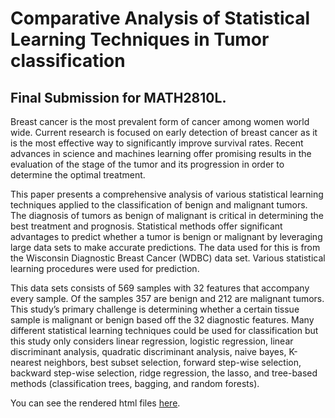 # Comparative Analysis of Statistical Learning Techniques in Tumor classification
## Final Submission for MATH2810L.

Breast cancer is the most prevalent form of cancer among women world wide. Current research is focused on early detection of breast cancer as it is the most effective way to significantly improve survival rates. Recent advances in science and machines learning offer promising results in the evaluation of the stage of the tumor and its progression in order to determine the optimal treatment.

This paper presents a comprehensive analysis of various statistical learning techniques applied to the classification of benign and malignant tumors. The diagnosis of tumors as benign of malignant is critical in determining the best treatment and prognosis. Statistical methods offer significant advantages to predict whether a tumor is benign or malignant by leveraging large data sets to make accurate predictions. The data used for this is from the Wisconsin Diagnostic Breast Cancer (WDBC) data set. Various statistical learning procedures were used for prediction.

This data sets consists of 569 samples with 32 features that accompany every sample. Of the samples 357 are benign and 212 are malignant tumors. This study’s primary challenge is determining whether a certain tissue sample is malignant or benign based off the 32 diagnostic features. Many different statistical learning techniques could be used for classification but this study only considers linear regression, logistic regression, linear discriminant analysis, quadratic discriminant analysis, naive bayes, K-nearest neighbors, best subset selection, forward step-wise selection, backward step-wise selection, ridge regression, the lasso, and tree-based methods (classification trees, bagging, and random forests).

You can see the rendered html files [here](https://htmlpreview.github.io/?https://raw.githubusercontent.com/michaeljohndan/Comparative-Analysis-of-Statistical-Learning-Techniques-in-Tumor-Classification/main/Final.html?token=GHSAT0AAAAAACUYHZX6LV55JHEQEVVVNZJWZUQ3HJQ).
